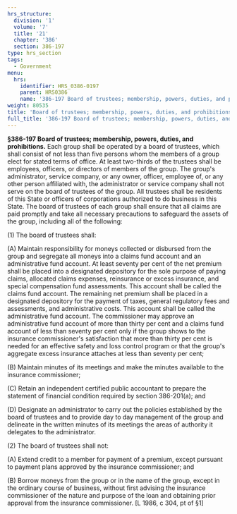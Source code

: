 ```yaml
---
hrs_structure:
  division: '1'
  volume: '7'
  title: '21'
  chapter: '386'
  section: 386-197
type: hrs_section
tags:
  - Government
menu:
  hrs:
    identifier: HRS_0386-0197
    parent: HRS0386
    name: '386-197 Board of trustees; membership, powers, duties, and prohibitions'
weight: 80535
title: 'Board of trustees; membership, powers, duties, and prohibitions'
full_title: '386-197 Board of trustees; membership, powers, duties, and prohibitions'
---
```

**§386-197 Board of trustees; membership, powers, duties, and prohibitions.** Each group shall be operated by a board of trustees, which shall consist of not less than five persons whom the members of a group elect for stated terms of office. At least two-thirds of the trustees shall be employees, officers, or directors of members of the group. The group's administrator, service company, or any owner, officer, employee of, or any other person affiliated with, the administrator or service company shall not serve on the board of trustees of the group. All trustees shall be residents of this State or officers of corporations authorized to do business in this State. The board of trustees of each group shall ensure that all claims are paid promptly and take all necessary precautions to safeguard the assets of the group, including all of the following:

(1) The board of trustees shall:

(A) Maintain responsibility for moneys collected or disbursed from the group and segregate all moneys into a claims fund account and an administrative fund account. At least seventy per cent of the net premium shall be placed into a designated depository for the sole purpose of paying claims, allocated claims expenses, reinsurance or excess insurance, and special compensation fund assessments. This account shall be called the claims fund account. The remaining net premium shall be placed in a designated depository for the payment of taxes, general regulatory fees and assessments, and administrative costs. This account shall be called the administrative fund account. The commissioner may approve an administrative fund account of more than thirty per cent and a claims fund account of less than seventy per cent only if the group shows to the insurance commissioner's satisfaction that more than thirty per cent is needed for an effective safety and loss control program or that the group's aggregate excess insurance attaches at less than seventy per cent;

(B) Maintain minutes of its meetings and make the minutes available to the insurance commissioner;

(C) Retain an independent certified public accountant to prepare the statement of financial condition required by section 386-201(a); and

(D) Designate an administrator to carry out the policies established by the board of trustees and to provide day to day management of the group and delineate in the written minutes of its meetings the areas of authority it delegates to the administrator.

(2) The board of trustees shall not:

(A) Extend credit to a member for payment of a premium, except pursuant to payment plans approved by the insurance commissioner; and

(B) Borrow moneys from the group or in the name of the group, except in the ordinary course of business, without first advising the insurance commissioner of the nature and purpose of the loan and obtaining prior approval from the insurance commissioner. [L 1986, c 304, pt of §1]